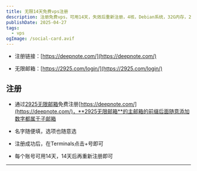 ```yaml
---
title: 无限14天免费vps注册
description: 注册免费vps，可用14天，失效后重新注册，4核，Debian系统，32G内存，200G硬盘空间，万兆下载与上传速率，此注册方法到活动停止为止
publishDate: 2025-04-27
tags:
  - vps
ogImage: /social-card.avif
---
```

- 注册链接：[https://deepnote.com/](https://deepnote.com/)

- 无限邮箱：[https://2925.com/login/](https://2925.com/login/)

## 注册
- 通过[2925无限邮箱](https://2925.com/login/)免费注册[https://deepnote.com/](https://deepnote.com/)，**2925无限邮箱**的主邮箱的前缀后面随意添加数字都属于子邮箱

- 名字随便填，选项也随意选

- 注册成功后，在Terminals点击+号即可

- 每个账号可用14天，14天后再重新注册即可
---




